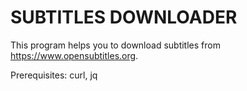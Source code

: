 SUBTITLES DOWNLOADER
===

This program helps you to download subtitles from https://www.opensubtitles.org.

Prerequisites: curl, jq 

